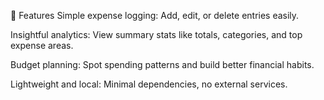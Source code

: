 🚀 Features
Simple expense logging: Add, edit, or delete entries easily.

Insightful analytics: View summary stats like totals, categories, and top expense areas.

Budget planning: Spot spending patterns and build better financial habits.

Lightweight and local: Minimal dependencies, no external services.
